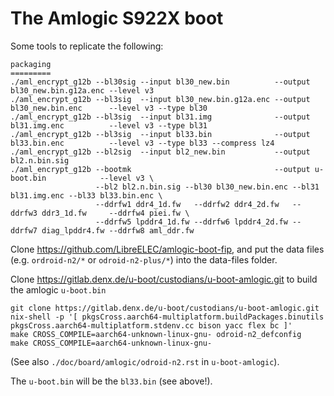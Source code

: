 # The Amlogic S922X boot

Some tools to replicate the following:
```
packaging
=========
./aml_encrypt_g12b --bl30sig --input bl30_new.bin	       --output bl30_new.bin.g12a.enc --level v3
./aml_encrypt_g12b --bl3sig  --input bl30_new.bin.g12a.enc --output bl30_new.bin.enc      --level v3 --type bl30
./aml_encrypt_g12b --bl3sig  --input bl31.img              --output bl31.img.enc          --level v3 --type bl31
./aml_encrypt_g12b --bl3sig  --input bl33.bin              --output bl33.bin.enc          --level v3 --type bl33 --compress lz4
./aml_encrypt_g12b --bl2sig  --input bl2_new.bin           --output bl2.n.bin.sig
./aml_encrypt_g12b --bootmk                                --output u-boot.bin            --level v3 \
                   --bl2 bl2.n.bin.sig --bl30 bl30_new.bin.enc --bl31 bl31.img.enc --bl33 bl33.bin.enc \
                   --ddrfw1 ddr4_1d.fw   --ddrfw2 ddr4_2d.fw   --ddrfw3 ddr3_1d.fw     --ddrfw4 piei.fw \
                   --ddrfw5 lpddr4_1d.fw --ddrfw6 lpddr4_2d.fw --ddrfw7 diag_lpddr4.fw --ddrfw8 aml_ddr.fw
```

Clone https://github.com/LibreELEC/amlogic-boot-fip, and put the data files (e.g. `ordroid-n2/*` or `odroid-n2-plus/*`)
into the data-files folder.

Clone https://gitlab.denx.de/u-boot/custodians/u-boot-amlogic.git to build the amlogic `u-boot.bin`
```
git clone https://gitlab.denx.de/u-boot/custodians/u-boot-amlogic.git
nix-shell -p '[ pkgsCross.aarch64-multiplatform.buildPackages.binutils pkgsCross.aarch64-multiplatform.stdenv.cc bison yacc flex bc ]'
make CROSS_COMPILE=aarch64-unknown-linux-gnu- odroid-n2_defconfig
make CROSS_COMPILE=aarch64-unknown-linux-gnu-
```
(See also `./doc/board/amlogic/odroid-n2.rst` in `u-boot-amlogic`).

The `u-boot.bin` will be the `bl33.bin` (see above!).